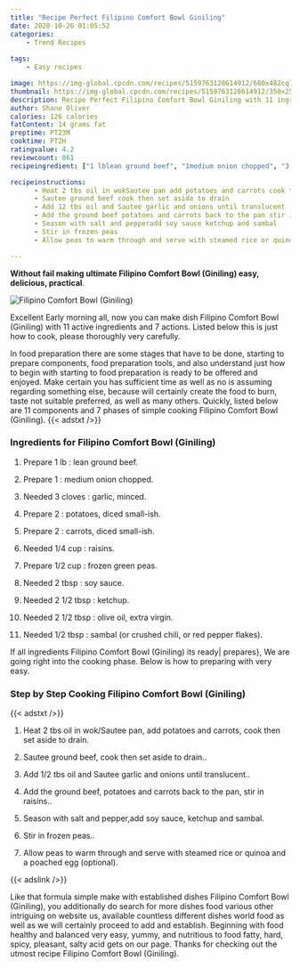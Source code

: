 ```yaml
---
title: "Recipe Perfect Filipino Comfort Bowl Giniling"
date: 2020-10-26 01:05:52
categories:
    - Trend Recipes
    
tags:
    - Easy recipes

image: https://img-global.cpcdn.com/recipes/5159763128614912/680x482cq70/filipino-comfort-bowl-giniling-recipe-main-photo.jpg
thumbnail: https://img-global.cpcdn.com/recipes/5159763128614912/350x250cq70/filipino-comfort-bowl-giniling-recipe-main-photo.jpg
description: Recipe Perfect Filipino Comfort Bowl Giniling with 11 ingredients and 7 stages of easy cooking.
author: Shane Oliver
calories: 126 calories
fatContent: 14 grams fat
preptime: PT23M
cooktime: PT2H
ratingvalue: 4.2
reviewcount: 861
recipeingredient: ["1 lblean ground beef", "1medium onion chopped", "3 clovesgarlic minced", "2potatoes diced smallish", "2carrots diced smallish", "1/4 cupraisins", "1/2 cupfrozen green peas", "2 tbspsoy sauce", "2 1/2 tbspketchup", "2 1/2 tbspolive oil extra virgin", "1/2 tbspsambal or crushed chili or red pepper flakes"]

recipeinstructions: 
      - Heat 2 tbs oil in wokSautee pan add potatoes and carrots cook then set aside to drain 
      - Sautee ground beef cook then set aside to drain 
      - Add 12 tbs oil and Sautee garlic and onions until translucent 
      - Add the ground beef potatoes and carrots back to the pan stir in raisins 
      - Season with salt and pepperadd soy sauce ketchup and sambal 
      - Stir in frozen peas 
      - Allow peas to warm through and serve with steamed rice or quinoa and a poached egg optional

---
```




**Without fail making ultimate Filipino Comfort Bowl (Giniling) easy, delicious, practical**. 


![Filipino Comfort Bowl (Giniling)](https://img-global.cpcdn.com/recipes/5159763128614912/680x482cq70/filipino-comfort-bowl-giniling-recipe-main-photo.jpg "Filipino Comfort Bowl (Giniling)")




Excellent Early morning all, now you can make dish Filipino Comfort Bowl (Giniling) with 11 active ingredients and 7 actions. Listed below this is just how to cook, please thoroughly very carefully.

In food preparation there are some stages that have to be done, starting to prepare components, food preparation tools, and also understand just how to begin with starting to food preparation is ready to be offered and enjoyed. Make certain you has sufficient time as well as no is assuming regarding something else, because will certainly create the food to burn, taste not suitable preferred, as well as many others. Quickly, listed below are 11 components and 7 phases of simple cooking Filipino Comfort Bowl (Giniling).
{{< adstxt />}}

### Ingredients for Filipino Comfort Bowl (Giniling)


1. Prepare 1 lb : lean ground beef.

1. Prepare 1 : medium onion chopped.

1. Needed 3 cloves : garlic, minced.

1. Prepare 2 : potatoes, diced small-ish.

1. Prepare 2 : carrots, diced small-ish.

1. Needed 1/4 cup : raisins.

1. Prepare 1/2 cup : frozen green peas.

1. Needed 2 tbsp : soy sauce.

1. Needed 2 1/2 tbsp : ketchup.

1. Needed 2 1/2 tbsp : olive oil, extra virgin.

1. Needed 1/2 tbsp : sambal (or crushed chili, or red pepper flakes).



If all ingredients Filipino Comfort Bowl (Giniling) its ready| prepares}, We are going right into the cooking phase. Below is how to preparing with very easy.

### Step by Step Cooking Filipino Comfort Bowl (Giniling)

{{< adstxt />}}


1. Heat 2 tbs oil in wok/Sautee pan, add potatoes and carrots, cook then set aside to drain.



1. Sautee ground beef, cook then set aside to drain..



1. Add 1/2 tbs oil and Sautee garlic and onions until translucent..



1. Add the ground beef, potatoes and carrots back to the pan, stir in raisins..



1. Season with salt and pepper,add soy sauce, ketchup and sambal.



1. Stir in frozen peas..



1. Allow peas to warm through and serve with steamed rice or quinoa and a poached egg (optional).





{{< adslink />}}

Like that formula simple make with established dishes Filipino Comfort Bowl (Giniling), you additionally do search for more dishes food various other intriguing on website us, available countless different dishes world food as well as we will certainly proceed to add and establish. Beginning with food healthy and balanced very easy, yummy, and nutritious to food fatty, hard, spicy, pleasant, salty acid gets on our page. Thanks for checking out the utmost recipe Filipino Comfort Bowl (Giniling).
